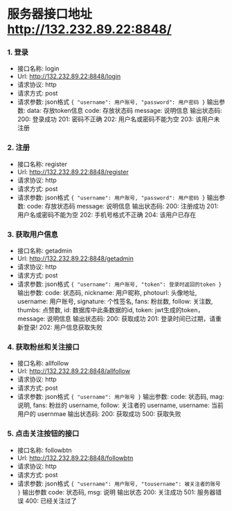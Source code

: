 # 服务器接口地址  http://132.232.89.22:8848/
### 1. 登录
* 接口名称: login
* Url: http://132.232.89.22:8848/login
* 请求协议: http
* 请求方式: post
* 请求参数: json格式
``
    {
        "username": 用户账号,
        "password": 用户密码
    }
``
    输出参数: 
        data: 存放token信息
        code: 存放状态码
        message: 说明信息
    输出状态码: 
        200: 登录成功
        201: 密码不正确
        202: 用户名或密码不能为空
        203: 该用户未注册
### 2. 注册
* 接口名称: register
* Url: http://132.232.89.22:8848/register
* 请求协议: http
* 请求方式: post
* 请求参数: json格式
``
    {
        "username": 用户账号,
        "password": 用户密码
    }
``
    输出参数: 
        code: 存放状态码
        message: 说明信息
    输出状态码: 
        200: 注册成功
        201: 用户名或密码不能为空
        202: 手机号格式不正确
        204: 该用户已存在
### 3. 获取用户信息
* 接口名称: getadmin
* Url: http://132.232.89.22:8848/getadmin
* 请求协议: http
* 请求方式: post
* 请求参数: json格式
``
    {
        "username": 用户账号,
        "token": 登录时返回的token
    }
``
    输出参数: 
				code: 状态码,
        nickname: 用户昵称,
        photourl: 头像地址,
        username: 用户账号,
        signature: 个性签名,
        fans: 粉丝数,
        follow: 关注数,
        thumbs: 点赞数,
        id: 数据库中此条数据的id,
        token: jwt生成的token，
        message: 说明信息
    输出状态码:
        200: 获取成功
        201: 登录时间已过期，请重新登录!
        202: 用户信息获取失败
### 4. 获取粉丝和关注接口
* 接口名称: allfollow
* Url: http://132.232.89.22:8848/allfollow
* 请求协议: http
* 请求方式: post
* 请求参数: json格式
``
    {
        "username": 用户账号
    }
``
		输出参数:
				code: 状态码,
				mag: 说明,
				fans: 粉丝的 username,
				follow: 关注者的 username,
				username: 当前用户的 usernmae
		输出状态码:
		    200: 获取成功
				500: 获取失败
### 5. 点击关注按钮的接口
* 接口名称: followbtn
* Url: http://132.232.89.22:8848/followbtn
* 请求协议: http
* 请求方式: post
* 请求参数: json格式
``
    {
        "username": 用户账号,
				"tousername": 被关注者的账号
    }
``
		输出参数
				code: 状态码,
				msg: 说明
		输出状态
		    200: 关注成功
				501: 服务器错误
				400: 已经关注过了
